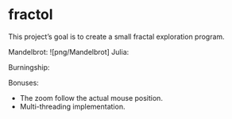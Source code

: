 # fractol

This project’s goal is to create a small fractal exploration program. 

Mandelbrot:
  ![png/Mandelbrot]
Julia:

Burningship:

Bonuses:
  - The zoom follow the actual mouse position.
  - Multi-threading implementation.
